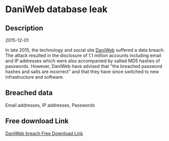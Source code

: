 # DaniWeb database leak

## Description

2015-12-01

In late 2015, the technology and social site <a href="https://www.daniweb.com" target="_blank" rel="noopener">DaniWeb</a> suffered a data breach. The attack resulted in the disclosure of 1.1 million accounts including email and IP addresses which were also accompanied by salted MD5 hashes of passwords. However, DaniWeb have advised that &quot;the breached password hashes and salts are incorrect&quot; and that they have since switched to new infrastructure and software.

## Breached data

Email addresses, IP addresses, Passwords

## Free download Link

[DaniWeb breach Free Download Link](https://link-to.net/1229997/323.86894555059064/dynamic/?r=aHR0cHM6Ly93d3cubWVkaWFmaXJlLmNvbS92aWV3L25YR0hNbmF2WU00MmsxNC9kYW5pd2ViLmNvbS9maWxl)